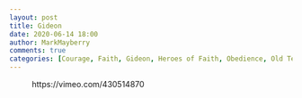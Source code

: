 ```yaml
---
layout: post
title: Gideon
date: 2020-06-14 18:00
author: MarkMayberry
comments: true
categories: [Courage, Faith, Gideon, Heroes of Faith, Obedience, Old Testament Examples, Sermon]
---
```

<!-- wp:core-embed/vimeo {"url":"https://vimeo.com/430514870","type":"video","providerNameSlug":"vimeo","className":"wp-embed-aspect-4-3 wp-has-aspect-ratio"} -->
<figure class="wp-block-embed-vimeo wp-block-embed is-type-video is-provider-vimeo wp-embed-aspect-4-3 wp-has-aspect-ratio"><div class="wp-block-embed__wrapper">
https://vimeo.com/430514870
</div></figure>
<!-- /wp:core-embed/vimeo -->
